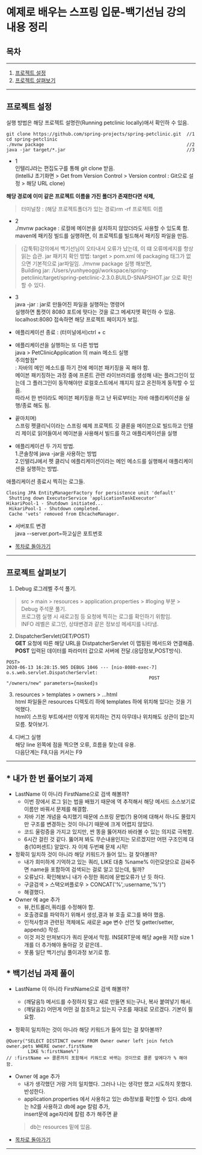**예제로 배우는 스프링 입문-백기선님 강의 내용 정리**
====================================

## 목차
---
1. [프로젝트 설정](#프로젝트-설정)  
2. [프로젝트 살펴보기](#프로젝트-살펴보기)
***
    
    
    

## 프로젝트 설정    
실행 방법은 해당 프로젝트 설명란(Running petclinic locally)애서 확인하 수 있음.    

```
git clone https://github.com/spring-projects/spring-petclinic.git  //1
cd spring-petclinic                                                
./mvnw package                                                     //2
java -jar target/*.jar                                             //3
```
* 1  
인텔리J라는 편집도구를 통해 git clone 받음.  
(IntelliJ 초기화면 > Get from Version Control > Version control : Git으로 설정 > 해당 URL clone)  
  
**해당 경로에 이미 같은 프로젝트 이름을 가진 폴더가 존재한다면 삭제,**  
>터미널창 : (해당 프로젝트폴더가 있는 경로)rm -rf 프로젝트 이름  
  
  
* 2  
 ./mvnw package : 로컬에 메이븐을 설치하지 않았더라도 사용할 수 있도록 함.  
                  maven에 패키징 빌드를 실행하면, 이 프로젝트를 빌드해서 패키징 파일을 만듬.
>(갑툭튀)강의에서 백기선님이 오타내서 오류가 났는데, 이 떄 오류메세지를 항상 읽는 습관.
> jar 패키지 확인 방법: target > pom.xml 에 packaging 태그가 없으면 기본적으로 jar파일임.
>./mvnw package 실행 해보면,  
>Building jar: /Users/yunhyeoggi/workspace/spring-petclinic/target/spring-petclinic-2.3.0.BUILD-SNAPSHOT.jar
으로 확인 할 수 있다.

  
* 3  
java -jar : jar로 만들어진 파일을 실행하는 명령어  
실행하면 톰캣이 8080 포트에 떳다는 것을 로그 메세지엣 확인하 수 있음.  
localhost:8080 접속하면 해당 프로젝트 페이지가 보임.
  
  
* 애플리케이션 종료 : (터미널에서)ctrl + c  
  
* 애플리케이션을 실행하는 또 다른 방법  
java  > PetClinicApplication 의 main 메소드 실행  
주의할점*  
: 자바의 메인 메소드를 하기 전에 메이븐 패키징을 꼭 해야 함.  
 메이븐 패키징하는 과정 중에 프론트 관련 라이브러리를 생성해 내는 플러그인이 있는데 그 플러그인이 동작해야만 로컬호스트에서 꺠지지 않고 온전하게 동작할 수 있음.  
따라서 한 번이라도 메이븐 페키징을 하고 난 뒤로부터는 자바 애플리케이션을 실행/종료 해도 됨.  
  
* 끝마치며)  
스프링 펫클리닉이라는 스프링 예제 프로젝트 깃 클론을 메이븐으로 빌드하고 인텔리 제이로 읽어들여서 메이븐을 사용해서 빌드를 하고 애플리케이션을 실행  
  
* 애플리케이션 두 가지 방법.  
1.콘솔창에 java -jar을 사용하는 방법  
2.인텔리J에서 펫 클리닉 에플리케이션이라는 메인 메소드를 실행해서 애플리케이션을 실행하는 방법.  
  
애플리케이션 종료시 찍히는 로그들.  
```
Closing JPA EntityManagerFactory for persistence unit 'default'
 Shutting down ExecutorService 'applicationTaskExecutor'
HikariPool-1 - Shutdown initiated...
 HikariPool-1 - Shutdown completed.
 Cache 'vets' removed from EhcacheManager.
```
* 서버포트 변경  
java --server.port=하고싶은 포트번호  
  
  
* [목차로 돌아가기](#목차)  
  
***
  
  
## 프로젝트 살펴보기  
  
1. Debug 로그레벨 주석 풀기.    
>src > main > resources > application.properties > #loging 부분 > Debug 주석문 풀기.  
프로그램 실행 시 새로고침 등 요청에 찍히는 로그를 확인하기 위함임.  
INFO 레벨은 로그인, 상태변경과 같은 정보성 메세지를 나타냄.  
  
  
2. DispatcherServlet(GET/POST)  
**GET**  요청에 따른 해당 URL을 DistpatcherServlet 이 맵핑된 메서드와 연결해줌.  
**POST** 입력된 데이터를 파라미터 값으로 서버에 전달.(응답정보,POST방식).
```
POST>
2020-06-13 16:28:15.905 DEBUG 1046 --- [nio-8080-exec-7] o.s.web.servlet.DispatcherServlet: 
                                                     POST "/owners/new" parameters={masked}s
```
  
3. resources > templates > owners > ...html  
html 파일들은 resources 디렉토리 하에 templates 하에 위치해 있다는 것을 기억했다.  
html이 스프링 부트에서만 이렇게 위치하는 건지 아무데나 위치해도 상관이 없는지 모름. 찾아보기. 
  
  
4. 디버그 실행  
해당 line 왼쪽에 점을 찍으면 오류, 흐름을 찾는데 유용.  
다음단계는 F8,다음 커서는 F9  
  
  
***  
  
## * 내가 한 번 풀어보기 과제  
+ LastName 이 아니라 FirstName으로 검색 해볼까?  
    - 이번 장에서 로그 읽는 법을 배웠기 때문에 역 추적해서 해당 메서드 소스보기로 이름만 바꿔서 문제를 해결함.  
    - 자바 기본 개념을 숙지했기 때문에 스프링 문법(?) 용어에 대해서 하나도 몰랐지만 구조를 변경하는 것이 아니기 때문에 크게 어렵지 않았다.  
    - 코드 울렁증을 가지고 있지만, 싼 똥을 뚫어져라 바라볼 수 있는 의지로 극복함.  
    - 6시간 걸린 것 같다. 뚫어져 봐도 무슨내용인지는 모르겠지만 어떤 구조인제 대충(10퍼센트) 알았다. 자 이제 두번째 문제 시작!  
+ 정확히 일치하 것이 아니라 해당 키워드가 들어 있느 걸 찾아볼까?  
    - 내가 희미하게 기억하고 있는 쿼리, LIKE 대충 %name% 이런모양으로 감싸주면 name을 포함하여 검색되는 걸로 알고 있는데, 될까?  
    - 오류났다. 확인해보니 내가 수정한 쿼리에 문법오류가 난 듯 하다.  
    - 구글검색 > 스택오버플로우 > CONCAT('%',:username,'%')")  
    - 해결했다.  
+ Owner 에 age 추가  
    - 뷰,컨트롤러,쿼리를 수정해야 함.  
    - 호출경로를 파악하기 위해서 생성,결과 뷰 호출 로그를 봐야 했음.  
    - 인적사항과 관련된 객체에도 새로운 age 변수 선언 및 getter/setter, append() 작성.  
    - 이것 저것 만져보다가 쿼리 문에서 막힘. INSERT문에 해당 age용 저장 size 1개를 더 추가해야 돌아갈 것 같은데..  
    - 못품 일단 백기선님 풀이과정 보기로 함.  
  
  
## * 백기선님 과제 풀이  
+ LastName 이 아니라 FirstName으로 검색 해볼까?  
    - (깨달음1) 메서드를 수정하지 말고 새로 만들면 되는구나, 복사 붙여넣기 해서.  
    - (꺠달음2) 어떤게 어떤 걸 참조하고 있는지 구조를 재대로 모르겠다. 기본이 필요함.  
  
  
+ 정확히 일치하는 것이 아니라 해당 키워드가 들어 있는 걸 찾아볼까? 
```
@Query("SELECT DISTINCT owner FROM Owner owner left join fetch owner.pets WHERE owner.firstName 
        LIKE %:firstName%")
// :firstName => 콜론까지 포함해서 키워드로 바뀌는 것이므로 콜론 앞에다가 % 해야 함.
```
+ Owner 에 age 추가  
    - 내가 생각했던 거랑 거의 일치했다. 그러나 나는 생각만 했고 시도하지 못했다. 반성한다.  
    - application.properties 에서 사용하고 있는 db정보를 확인할 수 있다. db에는 h2를 사용하고 db에 age 칼럼 추가,  
      insert문에 age자리에 칼럼 추가 해주면 끝  
    > db는 resources 밑에 있음.  
  
* [목차로 돌아가기](#목차)
***
